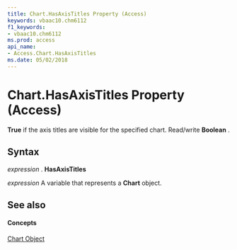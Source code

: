 ```yaml
---
title: Chart.HasAxisTitles Property (Access)
keywords: vbaac10.chm6112
f1_keywords:
- vbaac10.chm6112
ms.prod: access
api_name:
- Access.Chart.HasAxisTitles
ms.date: 05/02/2018
---
```



# Chart.HasAxisTitles Property (Access)

**True** if the axis titles are visible for the specified chart. Read/write **Boolean** .


## Syntax

 _expression_ . **HasAxisTitles**

 _expression_ A variable that represents a **Chart** object.


## See also


#### Concepts


[Chart Object](chart-object-access.md)